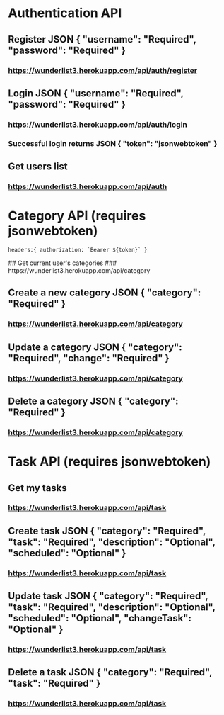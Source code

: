 # Authentication API
## Register JSON { "username": "Required", "password": "Required" }
### https://wunderlist3.herokuapp.com/api/auth/register

## Login JSON { "username": "Required", "password": "Required" }
### https://wunderlist3.herokuapp.com/api/auth/login
### Successful login returns JSON { "token": "jsonwebtoken" }

## Get users list
### https://wunderlist3.herokuapp.com/api/auth

# Category API (requires jsonwebtoken)
<p><code>headers:{ authorization: `Bearer ${token}` }</code></p>
## Get current user's categories
### https://wunderlist3.herokuapp.com/api/category

## Create a new category JSON { "category": "Required" }
### https://wunderlist3.herokuapp.com/api/category

## Update a category JSON { "category": "Required", "change": "Required" }
### https://wunderlist3.herokuapp.com/api/category

## Delete a category JSON { "category": "Required" }
### https://wunderlist3.herokuapp.com/api/category

# Task API (requires jsonwebtoken)
## Get my tasks
### https://wunderlist3.herokuapp.com/api/task

## Create task JSON { "category": "Required", "task": "Required", "description": "Optional", "scheduled": "Optional" }
### https://wunderlist3.herokuapp.com/api/task

## Update task JSON { "category": "Required", "task": "Required", "description": "Optional", "scheduled": "Optional", "changeTask": "Optional" }
### https://wunderlist3.herokuapp.com/api/task

## Delete a task JSON { "category": "Required", "task": "Required" }
### https://wunderlist3.herokuapp.com/api/task
